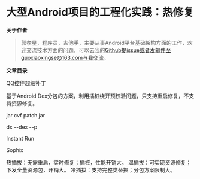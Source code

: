 # 大型Android项目的工程化实践：热修复

**关于作者**

>郭孝星，程序员，吉他手，主要从事Android平台基础架构方面的工作，欢迎交流技术方面的问题，可以去我的[Github](https://github.com/guoxiaoxing)提issue或者发邮件至guoxiaoxingse@163.com与我交流。

**文章目录**

QQ控件超级补丁

基于Android Dex分包的方案，利用插桩绕开预校验问题，只支持重启修复，不支持资源修复。

jar cvf patch.jar


dx --dex --p

Instant Run

Sophix

热插拔：无需重启，实时修复；插桩，性能开销大。
温插拔：可实现资源修复；下发全量资源包，开销大。
冷插拔：支持完整类替换；分包方案限制大。

